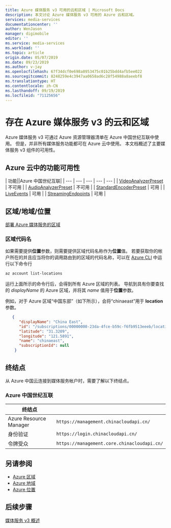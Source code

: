 ```yaml
---
title: Azure 媒体服务 v3 可用的云和区域 | Microsoft Docs
description: 本文讨论 Azure 媒体服务 v3 可用的 Azure 云和区域。
services: media-services
documentationcenter: ''
author: WenJason
manager: digimobile
editor: ''
ms.service: media-services
ms.workload: ''
ms.topic: article
origin.date: 05/07/2019
ms.date: 09/23/2019
ms.author: v-jay
ms.openlocfilehash: 67f34dcf0e698a8953475c01b25bdd4afb5ee022
ms.sourcegitcommit: 8248259e4c3947aa0658ad6c28f54988a8aeebf8
ms.translationtype: HT
ms.contentlocale: zh-CN
ms.lasthandoff: 09/19/2019
ms.locfileid: "71125656"
---
```

# <a name="clouds-and-regions-in-which-azure-media-services-v3-exists"></a>存在 Azure 媒体服务 v3 的云和区域

Azure 媒体服务 v3 可通过 Azure 资源管理器清单在 Azure 中国世纪互联中使用。 但是，并非所有媒体服务功能都可在 Azure 云中使用。 本文档概述了主要媒体服务 v3 组件的可用性。

## <a name="feature-availability-in-azure-clouds"></a>Azure 云中的功能可用性

| 功能||Azure 中国世纪互联|
| --- | --- | --- | --- | --- |
| [VideoAnalyzerPreset](analyzing-video-audio-files-concept.md) | 不可用 |
| [AudioAnalyzerPreset](analyzing-video-audio-files-concept.md) | 不可用 |
| [StandardEncoderPreset](encoding-concept.md) | 可用 |
| [LiveEvents](live-streaming-overview.md) | 可用 |
| [StreamingEndpoints](streaming-endpoint-concept.md) | 可用 |

## <a name="regionsgeographieslocations"></a>区域/地域/位置

[部署 Azure 媒体服务的区域](https://azure.microsoft.com/global-infrastructure/services/?regions=china-non-regional,china-east,china-east-2,china-north,china-north-2&products=media-services)

### <a name="region-code-name"></a>区域代码名 

如果需要提供**位置**参数，则需要提供区域代码名称作为**位置**值。 若要获取你的帐户所在的并且应当将你的调用路由到的区域的代码名称，可以在 [Azure CLI](/cli/?view=azure-cli-latest) 中运行以下命令行

```bash
az account list-locations
```

运行上面所示的命令行后，会得到所有 Azure 区域的列表。 导航到具有你要查找的 *displayName* 的 Azure 区域，并将其 *name* 值用于**位置**参数。

例如，对于 Azure 区域“中国东部”（如下所示），会将“chinaeast”用于 **location** 参数。

```json
   {
      "displayName": "China East",
      "id": "/subscriptions/00000000-23da-4fce-b59c-f6fb9513eeeb/locations/chinaeast",
      "latitude": "31.3209",
      "longitude": "121.5891",
      "name": "chinaeast",
      "subscriptionId": null
    }
```

## <a name="endpoints"></a>终结点  

从 Azure 中国云连接到媒体服务帐户时，需要了解以下终结点。

### <a name="azure-china-21vianet"></a>Azure 中国世纪互联

|终结点||
| --- | --- | 
| Azure Resource Manager | `https://management.chinacloudapi.cn/` |
| 身份验证 | `https://login.chinacloudapi.cn/` |
| 令牌受众 |  `https://management.core.chinacloudapi.cn/` |

## <a name="see-also"></a>另请参阅

* [Azure 区域](https://azure.microsoft.com/global-infrastructure/regions/)
* [Azure 地域](https://azure.microsoft.com/global-infrastructure/geographies/)
* [Azure 位置](https://azure.microsoft.com/global-infrastructure/locations/)

## <a name="next-steps"></a>后续步骤

[媒体服务 v3 概述](media-services-overview.md)
